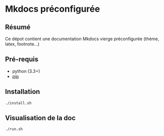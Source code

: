 # Mkdocs préconfigurée

## Résumé

Ce dépot contient une documentation Mkdocs vierge préconfigurée (thème, latex, footnote...)

## Pré-requis

- python (3.3+)
- [pip](https://pypi.org/)

## Installation

```
./install.sh
```

## Visualisation de la doc

```
./run.sh
```

